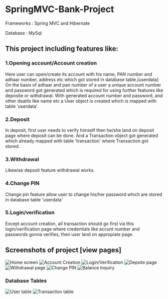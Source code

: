 # SpringMVC-Bank-Project

Frameworks : Spring MVC and  Hibernate
             
Database :   MySql

## This project including features like:

### 1.Opening account/Account creation
   Here user can open/create its account with his name, PAN number and adhaar number, address etc which got stored in database table.[userdata]
   On the basis of adhaar and pan number of a user a unique account number and password got generated which is required for using further features like deposite or withdrawal.
   With generated account number and password, and other deatils like name etc a User object is created which is mapped with table 'userdata'.

### 2.Deposit
  In deposit, first user needs to verify himself then he/she land on deposit page where deposit can be done. And a Transaction object got generated which already mapped with table 'transaction' where Transaction got stored.
  
### 3.Withdrawal
  Likewise deposit feature withdrawal works.
  
### 4.Change PIN
  Change pin feature allow user to change his/her password which are stored in database table 'userdata' 

### 5.Login/verification
  Except account creation, all transaction should go first via this login/verification page where credentials like accunt number and passwords gonna verifies, then user land on appropiate page. 
  
  ## Screenshots of project [view pages]
  ![Home screen](https://github.com/Shankytomar/SpringMVC-Bank-Project/tree/master/Screenshots/homepage.jpg)
  ![Account Creation](https://github.com/Shankytomar/SpringMVC-Bank-Project/tree/master/Screenshots/openaccount.jpg)
  ![Login/Verification](https://github.com/Shankytomar/SpringMVC-Bank-Project/tree/master/Screenshots/loginIn.jpg.jpg)
  ![Depsite page](https://github.com/Shankytomar/SpringMVC-Bank-Project/tree/master/Screenshots/deposit.jpg)
  ![Withdrawal page](https://github.com/Shankytomar/SpringMVC-Bank-Project/tree/master/Screenshots/withdrawal.jpg)
  ![Change PIN](https://github.com/Shankytomar/SpringMVC-Bank-Project/tree/master/Screenshots/changepin.jpg)
  ![Balance Inquiry](https://github.com/Shankytomar/SpringMVC-Bank-Project/tree/master/Screenshots/balance.jpg)
  ### Database Tables
  ![User table](https://github.com/Shankytomar/SpringMVC-Bank-Project/tree/master/Screenshot/userdata.jpg)
  ![Transaction table](https://github.com/Shankytomar/SpringMVC-Bank-Project/tree/master/Screenshot/transaction.jpg)
  
  
